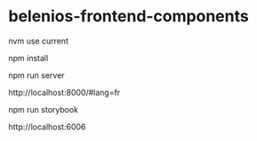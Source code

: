 # belenios-frontend-components



nvm use current

npm install

npm run server

http://localhost:8000/#lang=fr

npm run storybook

http://localhost:6006

